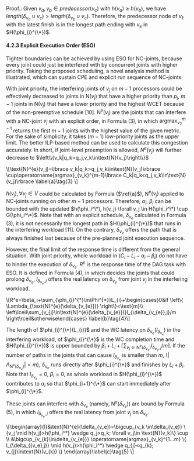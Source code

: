 Proof.: Given $v_{a},v_{b}\in predecessor(v_{c})$ with $h(v_{a})\geq h(v_{b})$, we have $length(\delta_{v_{a}}\cup v_{c})>length(\delta_{v_{b}}\cup v_{c})$. Therefore, the predecessor node of $v_{\ell}$ with the latest finish is in the longest path ending with $v_{e}$ in $H(\phi_{i}^{\*})$. 

#### 4.2.3 Explicit Execution Order (ESO)

Tighter boundaries can be achieved by using ESO for NC-joints, because every joint could just be interfered with by concurrent joints with higher priority. Taking the proposed scheduling, a novel analysis method is illustrated, which can sustain CPE and explicit run sequence of NC-joints.

With joint priority, the interfering joints of $v_{j}$ on $m-1$ processors could be effectively decreased to joints in N($v_{j}$) that have a higher priority than $p_{j}$, $m-1$ joints in N($v_{j}$) that have a lower priority and the highest WCET because of the non-preemptive schedule [10]. N${}^{e}(v_{j})$ are the joints that can interfere with a NC-joint $v_{j}$ with an explicit order, in Formula (3), in which $\operatorname{argmax}_{v_2}^{m-1}$ returns the first $m-1$ joints with the highest value of the given metric. For the sake of simplicity, it takes $(m-1)$ low-priority joints as the upper limit. The better ILP-based method can be used to calculate this congestion accurately. In short, if joint-level preemption is allowed, ${N}^{e}(v_j)$ will further decrease to $\left\\{v_k|q_k>q_j,v_k\in\text{N}(v_j)\right\\}$

\\[\text{N}^{e}(v_j)=\lbrace v_k|q_k>q_j,v_k\in\text{N}(v_j)\rbrace \cup\operatorname{argmax}_{v_k}^{m-1}\lbrace C_k|q_k<q_j,v_k\in\text{N} (v_j)\rbrace \label{a}\tag{3} \\]

$h(v_{j}),\forall v_{j}\in V$ could be calculated by Formula ($\ref{a}$), N${}^{e}(v_{j})$ applied to NC-joints running on other $m-1$ processors. Therefore, $\alpha_{i}$, $\beta_{i}$ can be bounded with the updated $h(\phi_i^\*), h(v_j) \forall v_j \in H(\phi_i^\*) \cup G(\phi_i^\*)$. Note that with an explicit schedule, $\delta_{v_{e}}$ calculated in Formula (3), it is not necessarily the longest path in $H(\phi_{i}^{\*})$ that runs in the interfering workload [11]. On the contrary, $\delta_{v_{e}}$ offers the path that is always finished last because of the pre-planned joint execution sequence.

However, the final limit of the response time is different from the general situation. With joint priority, whole workload in $(C_{i}-L_{i}-\alpha_{i}-\beta_{i})$ do not have to hinder the execution of $\delta_{v_{e}}$. $R^{e}$ is the response time of the DAG task with ESO. It is defined in Formula (4), in which decides the joints that could prolong $\delta_{v_{e}}$, $l_{\delta_{v_{e}},j}$ offers the real latency on $\delta_{v_{e}}$ from joint $v_{j}$ in the interfering workload.

\\[R^e=\beta_i+\sum_{\phi_{i}^{\*}\in\Phi^{\*}}L_{i}+\begin{cases}0&if \left\\{ \Lambda_{\text{N}^{e}(\delta_{v_{e}})} \right\\}<\text{m}\\\ \left\lceil\sum_{v_{j}\in\text{N}^{e}(\delta_{v_{e}})}I_{\delta_{v_{e}},j}/m \right\rceil&otherwise\end{cases} \label{b}\tag{4}\\]

The length of $\phi_{i}^{\*}(L_{i})$ and the WC latency on $\delta_{v_{e}}(I_{\delta_{v_{e}}})$ in the interfering workload, of $\phi_{i}^{\*}$ is the WC completion time and $H(\phi_{i}^{\*})$ is upper bounded by $\beta_{i}+L_{i}+\left\lceil\sum_{v_{j}\in\text{N}^{e}(\delta_{v_{e}})}I_{\delta_{v_{ e}},j}/m\right\rceil$. If the number of paths in the joints that can cause $I_{\delta_{v_{e}}}$ is smaller than $m$, $\left(\left|\Lambda_{\text{N}^{e}(\delta_{v_{e}})}\right|<m\right)$, $\delta_{v_{e}}$ runs directly after $\phi_{i}^{\*}$ and finishes by $L_{i}+\beta_{i}$. Note that $I_{\delta_{v_{e}}}=0$, $\beta_{i}=0$, as whole workload in $H(\phi_{i}^{\*})$ contributes to $\alpha_{i}$ so that $\phi_{i+1}^{\*}$ can start immediately after $\phi_{i}^{\*}$.

These joints can interfere with $\delta_{v_{e}}$ (namely, N${}^{e}(\delta_{v_{e}})$) are bound by Formula (5), in which $I_{\delta_{v_{e}},j}$ offers the real latency from joint $v_{j}$ on $\delta_{v_{e}}$.

\\[\begin{array}{l}&\text{N}^{e}(\delta_{v_e})=\bigcup_{v_k \in\delta_{v_e}} \\{v_j \mid h(v_j)>h(\phi_i^*) \wedge q_j>q_k; \forall v_j\in \text{N}(v_k)\\} \cup \\\ &\bigcup_{v_{k}\in\delta_{v_{e}}} \operatorname{argmax}\_{v_k}^{1...m} \\{ I\_{\delta_{{v_e},j}} \mid h(v_j)>h(\phi_i^\*) \wedge q_{j}<q_{k}; v_{j}\in\text{N}(v_{k}) \\} \end{array}\label{c}\tag{5} \\]